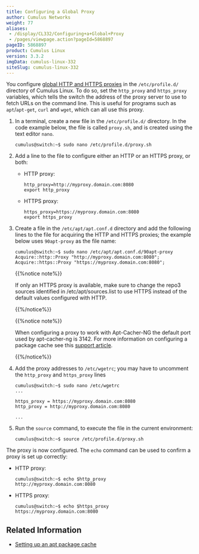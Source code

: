 ```yaml
---
title: Configuring a Global Proxy
author: Cumulus Networks
weight: 77
aliases:
 - /display/CL332/Configuring+a+Global+Proxy
 - /pages/viewpage.action?pageId=5868897
pageID: 5868897
product: Cumulus Linux
version: 3.3.2
imgData: cumulus-linux-332
siteSlug: cumulus-linux-332
---
```

You configure [global HTTP and HTTPS
proxies](https://wiki.archlinux.org/index.php/proxy_settings) in the
`/etc/profile.d/` directory of Cumulus Linux. To do so, set the
`http_proxy` and `https_proxy` variables, which tells the switch the
address of the proxy server to use to fetch URLs on the command line.
This is useful for programs such as `apt`/`apt-get`, `curl` and `wget`,
which can all use this proxy.

1.  In a terminal, create a new file in the `/etc/profile.d/` directory.
    In the code example below, the file is called `proxy.sh`, and is
    created using the text editor `nano`.
    
        cumulus@switch:~$ sudo nano /etc/profile.d/proxy.sh

2.  Add a line to the file to configure either an HTTP or an HTTPS
    proxy, or both:
    
      - HTTP proxy:
        
            http_proxy=http://myproxy.domain.com:8080
            export http_proxy
    
      - HTTPS proxy:
        
            https_proxy=https://myproxy.domain.com:8080
            export https_proxy

3.  Create a file in the `/etc/apt/apt.conf.d` directory and add the
    following lines to the file for acquiring the HTTP and HTTPS
    proxies; the example below uses `90apt-proxy` as the file name:
    
        cumulus@switch:~$ sudo nano /etc/apt/apt.conf.d/90apt-proxy
        Acquire::http::Proxy "http://myproxy.domain.com:8080";
        Acquire::https::Proxy "https://myproxy.domain.com:8080";
    
    {{%notice note%}}
    
    If only an HTTPS proxy is available, make sure to change the repo3
    sources identified in /etc/apt/sources.list to use HTTPS instead of
    the default values configured with HTTP.
    
    {{%/notice%}}
    
    {{%notice note%}}
    
    When configuring a proxy to work with Apt-Cacher-NG the default port
    used by apt-cacher-ng is 3142. For more information on configuring a
    package cache see this [support
    article](https://support.cumulusnetworks.com/hc/en-us/articles/232058388-Setting-up-an-apt-Package-Cache).
    
    {{%/notice%}}

4.  Add the proxy addresses to `/etc/wgetrc`; you may have to uncomment
    the `http_proxy` and `https_proxy` lines
    
        cumulus@switch:~$ sudo nano /etc/wgetrc
        ...
         
        https_proxy = https://myproxy.domain.com:8080
        http_proxy = http://myproxy.domain.com:8080
         
        ...

5.  Run the `source` command, to execute the file in the current
    environment:
    
        cumulus@switch:~$ source /etc/profile.d/proxy.sh

The proxy is now configured. The `echo` command can be used to confirm a
proxy is set up correctly:

  - HTTP proxy:
    
        cumulus@switch:~$ echo $http_proxy
        http://myproxy.domain.com:8080

  - HTTPS proxy:
    
        cumulus@switch:~$ echo $https_proxy
        https://myproxy.domain.com:8080

## <span>Related Information</span>

  - [Setting up an apt package
    cache](https://support.cumulusnetworks.com/hc/en-us/articles/232058388-Setting-up-an-apt-Package-Cache)

<article id="html-search-results" class="ht-content" style="display: none;">

</article>

<footer id="ht-footer">

</footer>
